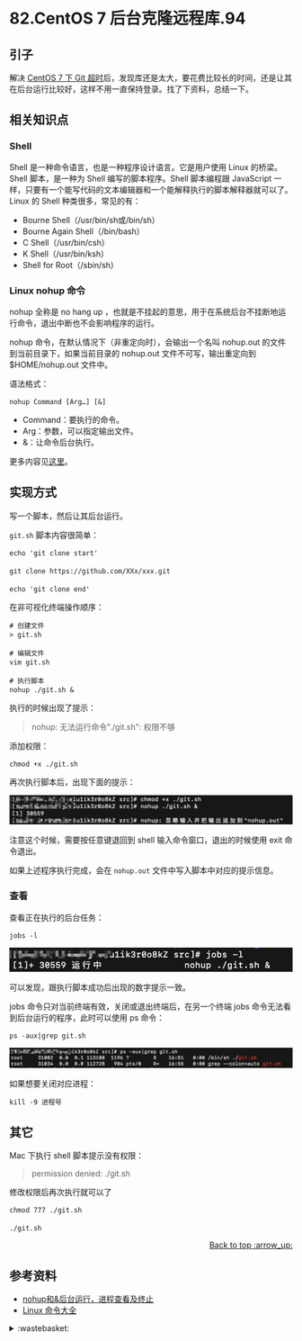# 82.CentOS 7 后台克隆远程库.94

## <a name="start"></a> 引子
解决 [CentOS 7 下 Git 超时][url-segment-81]后，发现库还是太大，要花费比较长的时间，还是让其在后台运行比较好，这样不用一直保持登录。找了下资料，总结一下。

## <a name="title1"></a> 相关知识点
### Shell
Shell 是一种命令语言，也是一种程序设计语言。它是用户使用 Linux 的桥梁。Shell 脚本，是一种为 Shell 编写的脚本程序。Shell 脚本编程跟 JavaScript 一样，只要有一个能写代码的文本编辑器和一个能解释执行的脚本解释器就可以了。Linux 的 Shell 种类很多，常见的有：
- Bourne Shell（/usr/bin/sh或/bin/sh）
- Bourne Again Shell（/bin/bash）
- C Shell（/usr/bin/csh）
- K Shell（/usr/bin/ksh）
- Shell for Root（/sbin/sh）

### Linux nohup 命令
nohup 全称是 no hang up ，也就是不挂起的意思，用于在系统后台不挂断地运行命令，退出中断也不会影响程序的运行。

nohup 命令，在默认情况下（非重定向时），会输出一个名叫 nohup.out 的文件到当前目录下，如果当前目录的 nohup.out 文件不可写，输出重定向到 $HOME/nohup.out 文件中。

语法格式：
```
nohup Command [Arg…] [&]
```
- Command：要执行的命令。
- Arg：参数，可以指定输出文件。
- &：让命令后台执行。

更多内容见[这里][url-article-3]。


## <a name="accomplish"></a> 实现方式
写一个脚本，然后让其后台运行。

`git.sh` 脚本内容很简单：
```shell
echo 'git clone start'

git clone https://github.com/XXx/xxx.git

echo 'git clone end'
```
在非可视化终端操作顺序：
```
# 创建文件
> git.sh

# 编辑文件
vim git.sh

# 执行脚本
nohup ./git.sh &
```
执行的时候出现了提示：
> nohup: 无法运行命令"./git.sh": 权限不够

添加权限：
```
chmod +x ./git.sh
```
再次执行脚本后，出现下面的提示：

![82-nohup][url-local-1]

注意这个时候，需要按任意键退回到 shell 输入命令窗口，退出的时候使用 exit 命令退出。

如果上述程序执行完成，会在 `nohup.out` 文件中写入脚本中对应的提示信息。

### 查看
查看正在执行的后台任务：
```
jobs -l
```
![82-jobs][url-local-2]

可以发现，跟执行脚本成功后出现的数字提示一致。

jobs 命令只对当前终端有效，关闭或退出终端后，在另一个终端 jobs 命令无法看到后台运行的程序，此时可以使用 ps 命令：
```
ps -aux|grep git.sh
```
![82-ps][url-local-3]

如果想要关闭对应进程：
```
kill -9 进程号
```



## 其它
Mac 下执行 shell 脚本提示没有权限：

> permission denied: ./git.sh

修改权限后再次执行就可以了
```
chmod 777 ./git.sh

./git.sh
```

<div align="right"><a href="#index">Back to top :arrow_up:</a></div>


## <a name="reference"></a> 参考资料
- [nohup和&后台运行，进程查看及终止][url-article-1]
- [Linux 命令大全][url-article-2]


[url-article-1]:https://www.cnblogs.com/baby123/p/6477429.html
[url-article-2]:https://www.runoob.com/linux/linux-command-manual.html
[url-article-3]:https://www.runoob.com/linux/linux-comm-nohup.html

[url-segment-81]:https://github.com/XXHolic/segment/issues/93

[url-local-1]:../images/82/nohup.png
[url-local-2]:../images/82/jobs.png
[url-local-3]:../images/82/ps.png

<details>
<summary>:wastebasket:</summary>


![n-poster][url-local-poster]

</details>

[url-book]:https://book.douban.com/subject/26916012/
[url-local-poster]:../images/n/poster.jpg
